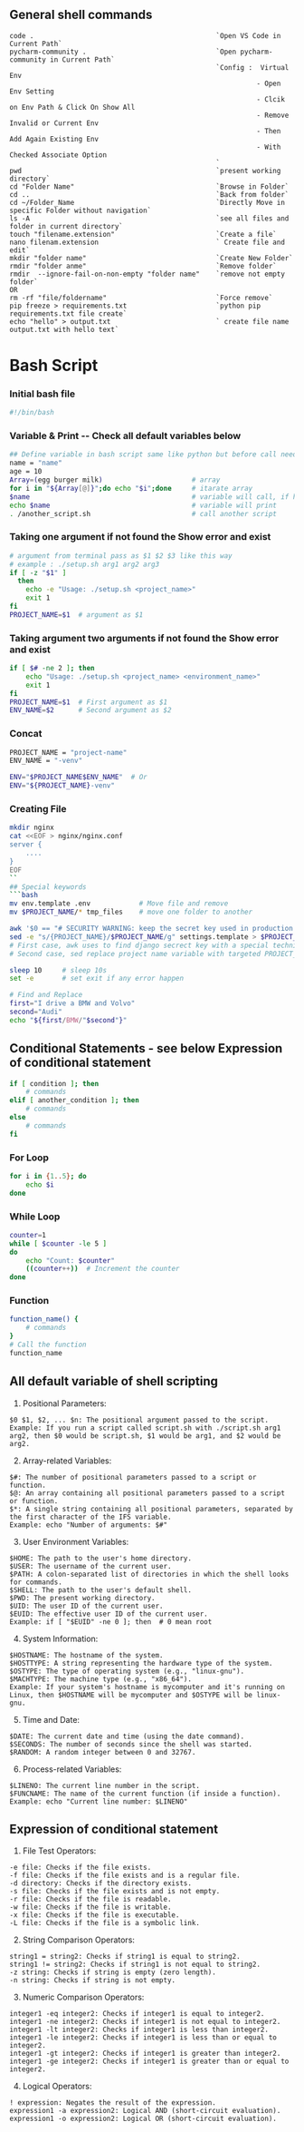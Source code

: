 ## General shell commands
```
code .                                             `Open VS Code in Current Path`
pycharm-community .                                `Open pycharm-community in Current Path`
                                                   `Config :  Virtual Env
                                                             - Open Env Setting
                                                             - Clcik on Env Path & Click On Show All
                                                             - Remove Invalid or Current Env
                                                             - Then Add Again Existing Env
                                                             - With Checked Associate Option 
                                                   `
pwd                                                `present working directory`
cd "Folder Name"                                   `Browse in Folder`
cd ..                                              `Back from folder`
cd ~/Folder_Name                                   `Directly Move in specific Folder without navigation`
ls -A                                              `see all files and folder in current directory`
touch "filename.extension"                         `Create a file`
nano filenam.extension                             ` Create file and edit`
mkdir "folder name"                                `Create New Folder`
rmdir "folder anme"                                `Remove folder`
rmdir  --ignore-fail-on-non-empty "folder name"    `remove not empty folder`
OR
rm -rf "file/foldername"                           `Force remove`
pip freeze > requirements.txt                      `python pip requirements.txt file create`
echo "hello" > output.txt                          ` create file name output.txt with hello text`
```

# Bash Script
### Initial bash file
```bash
#!/bin/bash
```
### Variable & Print  -- Check all default variables below
```bash
## Define variable in bash script same like python but before call need to use $ sing
name = "name"
age = 10
Array=(egg burger milk)                      # array
for i in "${Array[@]}";do echo "$i";done     # itarate array
$name                                        # variable will call, if has any action it will happen or print
echo $name                                   # variable will print
. /another_script.sh                         # call another script
```
### Taking one argument if not found the Show error and exist
```bash
# argument from terminal pass as $1 $2 $3 like this way
# example : ./setup.sh arg1 arg2 arg3
if [ -z "$1" ]
  then
    echo -e "Usage: ./setup.sh <project_name>"
    exit 1
fi
PROJECT_NAME=$1  # argument as $1
```
### Taking argument two arguments if not found the Show error and exist
```bash
if [ $# -ne 2 ]; then
    echo "Usage: ./setup.sh <project_name> <environment_name>"
    exit 1
fi
PROJECT_NAME=$1  # First argument as $1
ENV_NAME=$2      # Second argument as $2
```
### Concat
```bash
PROJECT_NAME = "project-name"
ENV_NAME = "-venv"

ENV="$PROJECT_NAME$ENV_NAME"  # Or
ENV="${PROJECT_NAME}-venv"
```
### Creating File
```bash
mkdir nginx
cat <<EOF > nginx/nginx.conf
server {
    ....
}
EOF
``
## Special keywords
```bash
mv env.template .env            # Move file and remove
mv $PROJECT_NAME/* tmp_files    # move one folder to another

awk '$0 == "# SECURITY WARNING: keep the secret key used in production secret!" {i=1;next}; i && i++ < 2' ./$PROJECT_NAME/settings.py | tr -d '[:space:]' >> .env
sed -e "s/{PROJECT_NAME}/$PROJECT_NAME/g" settings.template > $PROJECT_NAME/settings.py
# First case, awk uses to find django secrect key with a special technique and placed in .env file
# Second case, sed replace project name variable with targeted PROJECT_NAME text, and move it in setting.py

sleep 10     # sleep 10s
set -e       # set exit if any error happen

# Find and Replace
first="I drive a BMW and Volvo"
second="Audi"
echo "${first/BMW/"$second"}"

```
## Conditional Statements - see below Expression of conditional statement
```bash
if [ condition ]; then
    # commands
elif [ another_condition ]; then
    # commands
else
    # commands
fi
```

### For Loop
```bash
for i in {1..5}; do
    echo $i
done
```
### While Loop
```bash
counter=1
while [ $counter -le 5 ]
do
    echo "Count: $counter"
    ((counter++))  # Increment the counter
done
```
### Function
```bash
function_name() {
    # commands
}
# Call the function
function_name
```
## All default variable of shell scripting
1. Positional Parameters:
```
$0 $1, $2, ... $n: The positional argument passed to the script.
Example: If you run a script called script.sh with ./script.sh arg1 arg2, then $0 would be script.sh, $1 would be arg1, and $2 would be arg2.
```
2. Array-related Variables:
```
$#: The number of positional parameters passed to a script or function.
$@: An array containing all positional parameters passed to a script or function.
$*: A single string containing all positional parameters, separated by the first character of the IFS variable.
Example: echo "Number of arguments: $#"
```
3. User Environment Variables:
```
$HOME: The path to the user's home directory.
$USER: The username of the current user.
$PATH: A colon-separated list of directories in which the shell looks for commands.
$SHELL: The path to the user's default shell.
$PWD: The present working directory.
$UID: The user ID of the current user.
$EUID: The effective user ID of the current user.
Example: if [ "$EUID" -ne 0 ]; then  # 0 mean root
```
4. System Information:
```
$HOSTNAME: The hostname of the system.
$HOSTTYPE: A string representing the hardware type of the system.
$OSTYPE: The type of operating system (e.g., "linux-gnu").
$MACHTYPE: The machine type (e.g., "x86_64").
Example: If your system's hostname is mycomputer and it's running on Linux, then $HOSTNAME will be mycomputer and $OSTYPE will be linux-gnu.
```
5. Time and Date:
```
$DATE: The current date and time (using the date command).
$SECONDS: The number of seconds since the shell was started.
$RANDOM: A random integer between 0 and 32767.
```
6. Process-related Variables:
```
$LINENO: The current line number in the script.
$FUNCNAME: The name of the current function (if inside a function).
Example: echo "Current line number: $LINENO"
```

## Expression of conditional statement
1. File Test Operators:
```
-e file: Checks if the file exists.
-f file: Checks if the file exists and is a regular file.
-d directory: Checks if the directory exists.
-s file: Checks if the file exists and is not empty.
-r file: Checks if the file is readable.
-w file: Checks if the file is writable.
-x file: Checks if the file is executable.
-L file: Checks if the file is a symbolic link.
```
2. String Comparison Operators:
```
string1 = string2: Checks if string1 is equal to string2.
string1 != string2: Checks if string1 is not equal to string2.
-z string: Checks if string is empty (zero length).
-n string: Checks if string is not empty.
```
3. Numeric Comparison Operators:
```
integer1 -eq integer2: Checks if integer1 is equal to integer2.
integer1 -ne integer2: Checks if integer1 is not equal to integer2.
integer1 -lt integer2: Checks if integer1 is less than integer2.
integer1 -le integer2: Checks if integer1 is less than or equal to integer2.
integer1 -gt integer2: Checks if integer1 is greater than integer2.
integer1 -ge integer2: Checks if integer1 is greater than or equal to integer2.
```
4. Logical Operators:
```
! expression: Negates the result of the expression.
expression1 -a expression2: Logical AND (short-circuit evaluation).
expression1 -o expression2: Logical OR (short-circuit evaluation).
```


